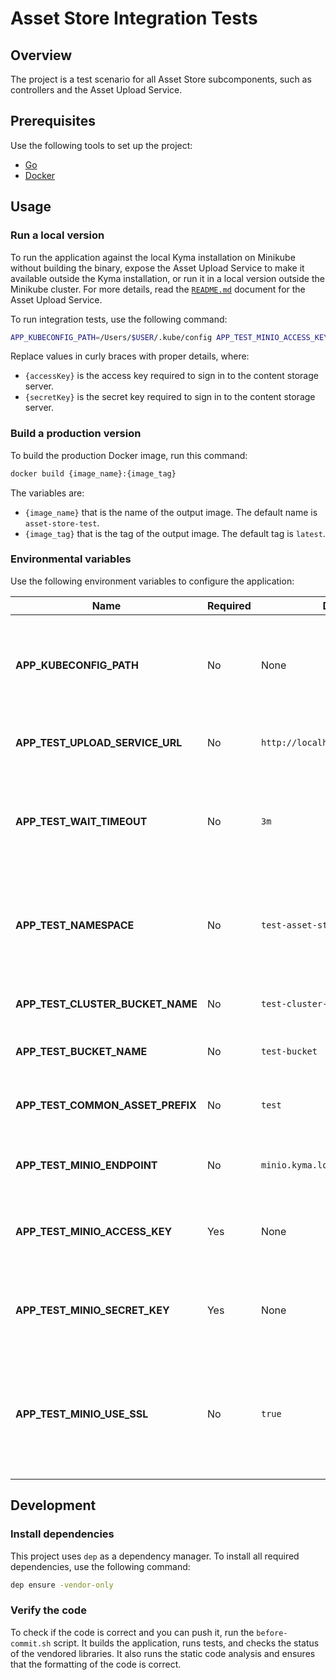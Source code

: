 # Asset Store Integration Tests

## Overview

The project is a test scenario for all Asset Store subcomponents, such as controllers and the Asset Upload Service.

## Prerequisites

Use the following tools to set up the project:

- [Go](https://golang.org)
- [Docker](https://www.docker.com/)

## Usage

### Run a local version

To run the application against the local Kyma installation on Minikube without building the binary, expose the Asset Upload Service to make it available outside the Kyma installation, or run it in a local version outside the Minikube cluster. For more details, read the [`README.md`](../../components/asset-upload-service/README.md#usage) document for the Asset Upload Service.

To run integration tests, use the following command:

```bash
APP_KUBECONFIG_PATH=/Users/$USER/.kube/config APP_TEST_MINIO_ACCESS_KEY={accessKey} APP_TEST_MINIO_SECRET_KEY={secretKey} go test main_test.go
```

Replace values in curly braces with proper details, where:

- `{accessKey}` is the access key required to sign in to the content storage server.
- `{secretKey}` is the secret key required to sign in to the content storage server.

### Build a production version

To build the production Docker image, run this command:

```bash
docker build {image_name}:{image_tag}
```

The variables are:

- `{image_name}` that is the name of the output image. The default name is `asset-store-test`.
- `{image_tag}` that is the tag of the output image. The default tag is `latest`.

### Environmental variables

Use the following environment variables to configure the application:

| Name | Required | Default | Description |
|------|----------|---------|-------------|
| **APP_KUBECONFIG_PATH** | No | None | The path to the `kubeconfig` file, needed for running an application outside of the cluster |
| **APP_TEST_UPLOAD_SERVICE_URL** | No | `http://localhost:3000/v1/upload` | The address of the Asset Upload Service |
| **APP_TEST_WAIT_TIMEOUT** | No | `3m` | The period of time for which the application waits for the resources to meet defined conditions |
| **APP_TEST_NAMESPACE** | No | `test-asset-store` | The name of the Namespace created and deleted during integration tests |
| **APP_TEST_CLUSTER_BUCKET_NAME** | No | `test-cluster-bucket` | The ClusterBucket resource name |
| **APP_TEST_BUCKET_NAME** | No | `test-bucket` | The Bucket resource name |
| **APP_TEST_COMMON_ASSET_PREFIX** | No | `test` | The name of the prefix for the Asset and ClusterAsset resources |
| **APP_TEST_MINIO_ENDPOINT** | No | `minio.kyma.local` | The address of the content storage server |
| **APP_TEST_MINIO_ACCESS_KEY** | Yes | None | The access key required to sign in to the content storage server |
| **APP_TEST_MINIO_SECRET_KEY** | Yes | None | The secret key required to sign in to the content storage server |
| **APP_TEST_MINIO_USE_SSL** | No | `true` | The variable that enforces the use of HTTPS for the connection with the content storage server |

## Development

### Install dependencies

This project uses `dep` as a dependency manager. To install all required dependencies, use the following command:

```bash
dep ensure -vendor-only
```

### Verify the code

To check if the code is correct and you can push it, run the `before-commit.sh` script. It builds the application, runs tests, and checks the status of the vendored libraries. It also runs the static code analysis and ensures that the formatting of the code is correct.
